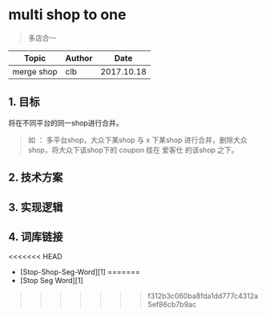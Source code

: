 # multi shop to one

> 多店合一

Topic | Author | Date
------- | ------- | -------
merge shop | clb | 2017.10.18


## 1. 目标

将在不同平台的同一shop进行合并。

> 如 ： 多平台shop，大众下某shop 与 x 下某shop 进行合并，删除大众shop，将大众下该shop下的 coupon 挂在 爱客仕 的该shop 之下。
> 
> 

## 2. 技术方案


## 3. 实现逻辑


## 4. 词库链接

<<<<<<< HEAD
- [Stop-Shop-Seg-Word][1]
=======
- [Stop Seg Word][1]
>>>>>>> f312b3c060ba8fda1dd777c4312a5ef86cb7b9ac

